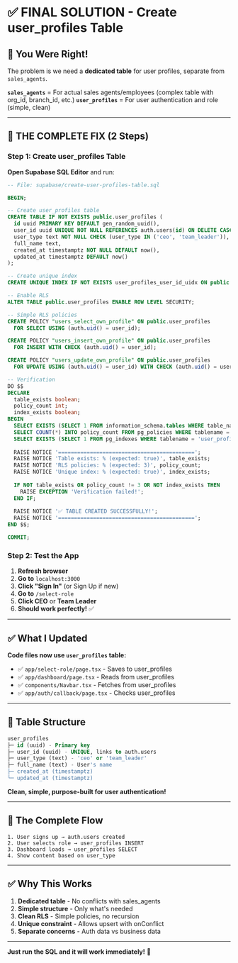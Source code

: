 # ✅ FINAL SOLUTION - Create user_profiles Table

## 🎯 You Were Right!

The problem is we need a **dedicated table** for user profiles, separate from `sales_agents`.

**`sales_agents`** = For actual sales agents/employees (complex table with org_id, branch_id, etc.)
**`user_profiles`** = For user authentication and role (simple, clean)

---

## 🚀 THE COMPLETE FIX (2 Steps)

### Step 1: Create user_profiles Table

**Open Supabase SQL Editor** and run:

```sql
-- File: supabase/create-user-profiles-table.sql

BEGIN;

-- Create user_profiles table
CREATE TABLE IF NOT EXISTS public.user_profiles (
  id uuid PRIMARY KEY DEFAULT gen_random_uuid(),
  user_id uuid UNIQUE NOT NULL REFERENCES auth.users(id) ON DELETE CASCADE,
  user_type text NOT NULL CHECK (user_type IN ('ceo', 'team_leader')),
  full_name text,
  created_at timestamptz NOT NULL DEFAULT now(),
  updated_at timestamptz DEFAULT now()
);

-- Create unique index
CREATE UNIQUE INDEX IF NOT EXISTS user_profiles_user_id_uidx ON public.user_profiles (user_id);

-- Enable RLS
ALTER TABLE public.user_profiles ENABLE ROW LEVEL SECURITY;

-- Simple RLS policies
CREATE POLICY "users_select_own_profile" ON public.user_profiles
  FOR SELECT USING (auth.uid() = user_id);

CREATE POLICY "users_insert_own_profile" ON public.user_profiles
  FOR INSERT WITH CHECK (auth.uid() = user_id);

CREATE POLICY "users_update_own_profile" ON public.user_profiles
  FOR UPDATE USING (auth.uid() = user_id) WITH CHECK (auth.uid() = user_id);

-- Verification
DO $$
DECLARE
  table_exists boolean;
  policy_count int;
  index_exists boolean;
BEGIN
  SELECT EXISTS (SELECT 1 FROM information_schema.tables WHERE table_name = 'user_profiles') INTO table_exists;
  SELECT COUNT(*) INTO policy_count FROM pg_policies WHERE tablename = 'user_profiles';
  SELECT EXISTS (SELECT 1 FROM pg_indexes WHERE tablename = 'user_profiles' AND indexname = 'user_profiles_user_id_uidx') INTO index_exists;
  
  RAISE NOTICE '===========================================';
  RAISE NOTICE 'Table exists: % (expected: true)', table_exists;
  RAISE NOTICE 'RLS policies: % (expected: 3)', policy_count;
  RAISE NOTICE 'Unique index: % (expected: true)', index_exists;
  
  IF NOT table_exists OR policy_count != 3 OR NOT index_exists THEN
    RAISE EXCEPTION 'Verification failed!';
  END IF;
  
  RAISE NOTICE '✅ TABLE CREATED SUCCESSFULLY!';
  RAISE NOTICE '===========================================';
END $$;

COMMIT;
```

### Step 2: Test the App

1. **Refresh browser**
2. **Go to** `localhost:3000`
3. **Click "Sign In"** (or Sign Up if new)
4. **Go to** `/select-role`
5. **Click CEO** or **Team Leader**
6. **Should work perfectly!** ✅

---

## ✅ What I Updated

**Code files now use `user_profiles` table:**
- ✅ `app/select-role/page.tsx` - Saves to user_profiles
- ✅ `app/dashboard/page.tsx` - Reads from user_profiles
- ✅ `components/Navbar.tsx` - Fetches from user_profiles
- ✅ `app/auth/callback/page.tsx` - Checks user_profiles

---

## 🎨 Table Structure

```sql
user_profiles
├─ id (uuid) - Primary key
├─ user_id (uuid) - UNIQUE, links to auth.users
├─ user_type (text) - 'ceo' or 'team_leader'
├─ full_name (text) - User's name
├─ created_at (timestamptz)
└─ updated_at (timestamptz)
```

**Clean, simple, purpose-built for user authentication!**

---

## 🔄 The Complete Flow

```
1. User signs up → auth.users created
2. User selects role → user_profiles INSERT
3. Dashboard loads → user_profiles SELECT
4. Show content based on user_type
```

---

## ✅ Why This Works

1. **Dedicated table** - No conflicts with sales_agents
2. **Simple structure** - Only what's needed
3. **Clean RLS** - Simple policies, no recursion
4. **Unique constraint** - Allows upsert with onConflict
5. **Separate concerns** - Auth data vs business data

---

**Just run the SQL and it will work immediately!** 🚀


